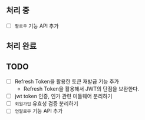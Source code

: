 ## 처리 중
- [ ] `팔로우` 기능 API 추가


## 처리 완료


## TODO
- [ ] Refresh Token을 활용한 토큰 재발급 기능 추가
    - Refresh Token을 활용해서 JWT의 단점을 보완한다.
- [ ] jwt token 인증, 인가 관련 미들웨어 분리하기
- [ ] `회원가입` 유효성 검증 분리하기
- [ ] `언팔로우` 기능 API 추가